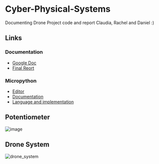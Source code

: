 # Cyber-Physical-Systems
Documenting Drone Project code and report
Claudia, Rachel and Daniel :)

## Links
### Documentation
- [Google Doc](https://docs.google.com/document/d/1mzUDkRhHnkvjLE0Sy-6LmkqDHaynlPdhWon43XGht84/edit#)
- [Final Reort](https://www.overleaf.com/6552155188rqhgfzhzrhfv)
### Micropython
- [Editor](https://python.microbit.org/v/2)
- [Documentation](https://microbit-micropython.readthedocs.io/en/v1.0.1/)
- [Language and implementation](https://docs.micropython.org/en/latest/reference/index.html)
## Potentiometer
![image](https://user-images.githubusercontent.com/59338779/141784080-87428c27-2890-4d1a-8be6-18732f721ab3.png)

## Drone System 
![drone_system](https://user-images.githubusercontent.com/62947583/141108394-091ab330-a535-42c6-9b99-60908dce8044.png)
